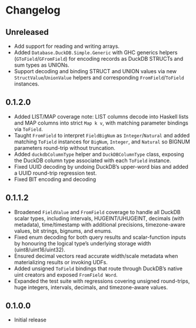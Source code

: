 # Changelog

## Unreleased
- Add support for reading and writing arrays.
- Added `Database.DuckDB.Simple.Generic` with GHC generics helpers (`GToField`/`GFromField`) for encoding records as DuckDB STRUCTs and sum types as UNIONs.
- Support decoding and binding STRUCT and UNION values via new `StructValue`/`UnionValue` helpers and corresponding `FromField`/`ToField` instances.

## 0.1.2.0
- Added LIST/MAP coverage note: LIST columns decode into Haskell lists and MAP columns into strict `Map k v`, with matching parameter bindings via `ToField`.
- Taught `FromField` to interpret `FieldBigNum` as `Integer`/`Natural` and added matching `ToField` instances for `BigNum`, `Integer`, and `Natural` so BIGNUM parameters round-trip without truncation.
- Added `duckdbColumnType` helper and `DuckDBColumnType` class, exposing the DuckDB column type associated with each `ToField` instance.
- Fixed UUID decoding by undoing DuckDB’s upper-word bias and added a UUID round-trip regression test.
- Fixed BIT encoding and decoding

## 0.1.1.2
- Broadened `FieldValue` and `FromField` coverage to handle all DuckDB scalar types, including intervals, HUGEINT/UHUGEINT, decimals (with metadata), time/timestamp with additional precisions, timezone-aware values, bit strings, bignums, and enums.
- Fixed enum decoding for both query results and scalar-function inputs by honouring the logical type’s underlying storage width (uint8/uint16/uint32).
- Ensured decimal vectors read accurate width/scale metadata when materializing results or invoking UDFs.
- Added unsigned `ToField` bindings that route through DuckDB’s native uint creators and exposed `FromField Word`.
- Expanded the test suite with regressions covering unsigned round-trips, huge integers, intervals, decimals, and timezone-aware values.

## 0.1.0.0
- Initial release
